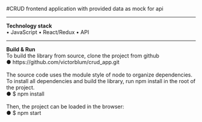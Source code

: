 #CRUD frontend application with provided data as mock for api
<hr>
<b>Technology stack</b>
<br>• JavaScript
• React/Redux
• API
<hr>
<b>Build & Run</b>
<br>To build the library from source, clone the project from github
<br>● https://github.com/victorblum/crud_app.git
<br><br>The source code uses the module style of node to organize dependencies. To install all dependencies and build the library, run npm install in the root of the project.
<br>● $ npm install
<br><br>Then, the project can be loaded in the browser:
<br>● $ npm start
